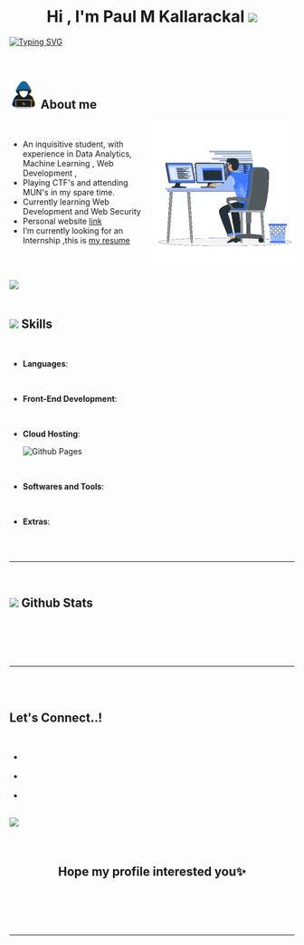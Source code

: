 
<h1 align="center"><b>Hi , I'm Paul M Kallarackal </b><img src="https://media.giphy.com/media/hvRJCLFzcasrR4ia7z/giphy.gif" width="35"></h1>

[![Typing SVG](https://readme-typing-svg.herokuapp.com?font=Fira+Code&pause=1000&width=1300&lines=A+3rd+Year+Computer+Science+student+at+IIT+Madras+and+Loyola+ICAM+College+of+Engineering+and+Technology)](https://git.io/typing-svg)


<br>



	
## <picture><img src = "https://github.com/0xAbdulKhalid/0xAbdulKhalid/raw/main/assets/mdImages/about_me.gif" width = 50px></picture> **About me**

<picture> <img align="right" src="https://github.com/0xAbdulKhalid/0xAbdulKhalid/raw/main/assets/mdImages/Right_Side.gif" width = 250px></picture>

<br>

- An inquisitive student, with experience in Data Analytics, Machine Learning , Web Development , 
- Playing CTF's and attending MUN's in my spare time.
- Currently learning Web Development and Web Security
- Personal website [link]()
- I’m currently looking for an Internship ,this is [my resume]()

<br><br>

<img src="https://user-images.githubusercontent.com/73097560/115834477-dbab4500-a447-11eb-908a-139a6edaec5c.gif"><br><br>

## <img src="https://media2.giphy.com/media/QssGEmpkyEOhBCb7e1/giphy.gif?cid=ecf05e47a0n3gi1bfqntqmob8g9aid1oyj2wr3ds3mg700bl&rid=giphy.gif" width ="25"><b> Skills</b>
<br>

<p align="center">

- **Languages**:
    


<br>   
    
- **Front-End Development**:


<br>

- **Cloud Hosting**:

    ![Github Pages]()
    
<br>

- **Softwares and Tools**:



<br>

- **Extras**:




</p>

<br>
<br>

-----

<br>


## <img src="https://media.giphy.com/media/iY8CRBdQXODJSCERIr/giphy.gif" width="35"><b> Github Stats </b>
<br>

<div align="center">


</div>

<br>
<br>
<br>

-----

<br>
<br>

## <b> Let's Connect..!</b><img src="" width ="80">
<br>
<div align='left'>

<ul>

<li>

</li>

<br>

<li>

</li>

<br>

<li>

</li>
	
</ul>
</div>

<br>
<img src="https://user-images.githubusercontent.com/73097560/115834477-dbab4500-a447-11eb-908a-139a6edaec5c.gif">
<br>
<br>
<br>

<div align='center'>

## <b>Hope my profile interested you✨</b>

</div>
<br>
<br>
<br>
<br>

---

<br>

